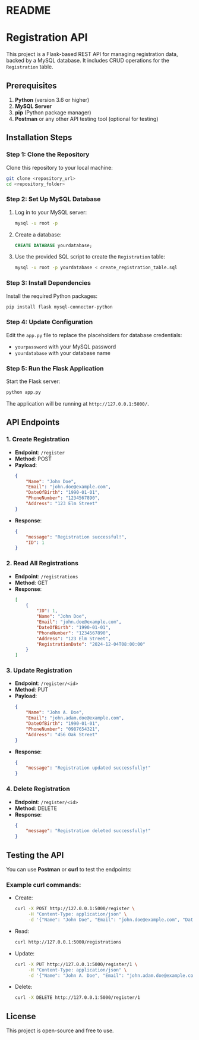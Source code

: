 # README 
# Registration API

This project is a Flask-based REST API for managing registration data, backed by a MySQL database. It includes CRUD operations for the `Registration` table.

## Prerequisites

1. **Python** (version 3.6 or higher)
2. **MySQL Server**
3. **pip** (Python package manager)
4. **Postman** or any other API testing tool (optional for testing)

## Installation Steps

### Step 1: Clone the Repository
Clone this repository to your local machine:
```bash
git clone <repository_url>
cd <repository_folder>
```

### Step 2: Set Up MySQL Database
1. Log in to your MySQL server:
   ```bash
   mysql -u root -p
   ```
2. Create a database:
   ```sql
   CREATE DATABASE yourdatabase;
   ```
3. Use the provided SQL script to create the `Registration` table:
   ```bash
   mysql -u root -p yourdatabase < create_registration_table.sql
   ```

### Step 3: Install Dependencies
Install the required Python packages:
```bash
pip install flask mysql-connector-python
```

### Step 4: Update Configuration
Edit the `app.py` file to replace the placeholders for database credentials:
- `yourpassword` with your MySQL password
- `yourdatabase` with your database name

### Step 5: Run the Flask Application
Start the Flask server:
```bash
python app.py
```

The application will be running at `http://127.0.0.1:5000/`.

## API Endpoints

### 1. **Create Registration**
- **Endpoint**: `/register`
- **Method**: POST
- **Payload**:
  ```json
  {
      "Name": "John Doe",
      "Email": "john.doe@example.com",
      "DateOfBirth": "1990-01-01",
      "PhoneNumber": "1234567890",
      "Address": "123 Elm Street"
  }
  ```
- **Response**:
  ```json
  {
      "message": "Registration successful!",
      "ID": 1
  }
  ```

### 2. **Read All Registrations**
- **Endpoint**: `/registrations`
- **Method**: GET
- **Response**:
  ```json
  [
      {
          "ID": 1,
          "Name": "John Doe",
          "Email": "john.doe@example.com",
          "DateOfBirth": "1990-01-01",
          "PhoneNumber": "1234567890",
          "Address": "123 Elm Street",
          "RegistrationDate": "2024-12-04T08:00:00"
      }
  ]
  ```

### 3. **Update Registration**
- **Endpoint**: `/register/<id>`
- **Method**: PUT
- **Payload**:
  ```json
  {
      "Name": "John A. Doe",
      "Email": "john.adam.doe@example.com",
      "DateOfBirth": "1990-01-01",
      "PhoneNumber": "0987654321",
      "Address": "456 Oak Street"
  }
  ```
- **Response**:
  ```json
  {
      "message": "Registration updated successfully!"
  }
  ```

### 4. **Delete Registration**
- **Endpoint**: `/register/<id>`
- **Method**: DELETE
- **Response**:
  ```json
  {
      "message": "Registration deleted successfully!"
  }
  ```

## Testing the API
You can use **Postman** or **curl** to test the endpoints:

### Example curl commands:
- Create:
  ```bash
  curl -X POST http://127.0.0.1:5000/register \
       -H "Content-Type: application/json" \
       -d '{"Name": "John Doe", "Email": "john.doe@example.com", "DateOfBirth": "1990-01-01", "PhoneNumber": "1234567890", "Address": "123 Elm Street"}'
  ```
- Read:
  ```bash
  curl http://127.0.0.1:5000/registrations
  ```
- Update:
  ```bash
  curl -X PUT http://127.0.0.1:5000/register/1 \
       -H "Content-Type: application/json" \
       -d '{"Name": "John A. Doe", "Email": "john.adam.doe@example.com", "DateOfBirth": "1990-01-01", "PhoneNumber": "0987654321", "Address": "456 Oak Street"}'
  ```
- Delete:
  ```bash
  curl -X DELETE http://127.0.0.1:5000/register/1
  ```

## License
This project is open-source and free to use.
